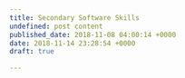 ```yaml
---
title: Secondary Software Skills
undefined: post content
published_date: 2018-11-08 04:00:14 +0000
date: 2018-11-14 23:28:54 +0000
draft: true

---
```


